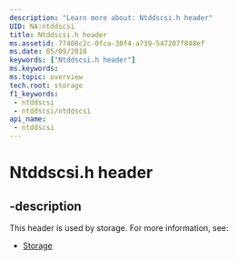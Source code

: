 ```yaml
---
description: "Learn more about: Ntddscsi.h header"
UID: NA:ntddscsi
title: Ntddscsi.h header
ms.assetid: 77408c2c-0fca-30f4-a739-547207f848ef
ms.date: 05/09/2018
keywords: ["Ntddscsi.h header"]
ms.keywords: 
ms.topic: overview
tech.root: storage
f1_keywords:
 - ntddscsi
 - ntddscsi/ntddscsi
api_name:
 - ntddscsi
---
```


# Ntddscsi.h header


## -description

This header is used by storage. For more information, see:

- [Storage](../_storage/index.md)

